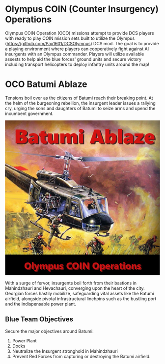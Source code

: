 # Olympus COIN (Counter Insurgency) Operations
Olympus COIN Operation (OCO) missions attempt to provide DCS players with ready to play COIN mission sets built to utilize the Olympus (https://github.com/Pax1601/DCSOlympus) DCS mod. The goal is to provide a playing environment where players can cooperatively fight against AI insurgents with an Olympus commander. Players will utilize available assests to help aid the blue forces' ground units and secure victory including transport helicopters to deploy infantry units around the map!

# OCO Batumi Ablaze
Tensions boil over as the citizens of Batumi reach their breaking point. At the helm of the burgeoning rebellion, the insurgent leader issues a rallying cry, urging the sons and daughters of Batumi to seize arms and upend the incumbent government.

![OCO Batumi Ablaze](https://github.com/zlehmann/OCO_Batumi_Ablaze/blob/main/OCO_BatumiAblaze_Cover.jpg?raw=true)

With a surge of fervor, insurgents boil forth from their bastions in Mahindzhauri and Hevachauri, converging upon the heart of the city. Georgian forces hastily mobilize, safeguarding vital assets like the Batumi airfield, alongside pivotal infrastructural linchpins such as the bustling port and the indispensable power plant.

## Blue Team Objectives
Secure the major objectives around Batumi:
1. Power Plant
2. Docks
3. Neutralize the Insurgent stronghold in Mahindzhauri
4. Prevent Red Forces from capturing or destroying the Batumi airfield.
